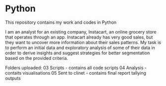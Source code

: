 # Python
This repository contains my work and codes in Python


I am an analyst for an existing company, Instacart, an online grocery store that operates through an app. Instacart already has very good sales, but they want to uncover more information about their sales patterns. My task is to perform an initial data and exploratory analysis of some of their data in order to derive insights and suggest strategies for better segmentation based on the provided criteria.

Folders uploaded:
03 Scripts - contains all code scripts
04 Analysis - contaits visualisations 
05 Sent to clinet - contains final report tallying outputs

